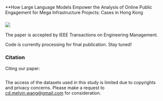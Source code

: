 **How Large Language Models Empower the Analysis of Online Public Engagement for Mega Infrastructure Projects: Cases in Hong Kong

<h3>
  <a href="https://ieeexplore.ieee.org/xpl/RecentIssue.jsp?punumber=17"><img src="https://img.shields.io/badge/Paper-link-important"></a>
</h3> 

The paper is accepted by IEEE Transactions on Engineering Management.

Code is currently processing for final publication. Stay tuned!

### Citation

Citing our paper:
```

```

The access of the datasets used in this study is limited due to copyrights and privacy concerns. Please make a request to cd.melvin.wang@gmail.com for consideration.
